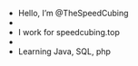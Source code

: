 - Hello, I’m @TheSpeedCubing
- 
- I work for speedcubing.top
- 
- Learning Java, SQL, php
<!---
TheSpeedCubing/TheSpeedCubing is a ✨ special ✨ repository because its `README.md` (this file) appears on your GitHub profile.
You can click the Preview link to take a look at your changes.
--->

